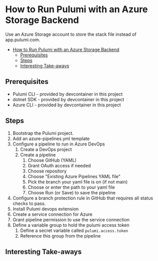 # How to Run Pulumi with an Azure Storage Backend

Use an Azure Storage account to store the stack file instead of app.pulumi.com.

<!-- TOC -->
- [How to Run Pulumi with an Azure Storage Backend](#how-to-run-pulumi-with-an-azure-storage-backend)
  - [Prerequisites](#prerequisites)
  - [Steps](#steps)
  - [Interesting Take-aways](#interesting-take-aways)

<!-- /TOC -->

## Prerequisites

* Pulumi CLI - provided by devcontainer in this project
* dotnet SDK - provided by devcontainer in this project
* Azure CLI - provided by devcontainer in this project

## Steps

1. Bootstrap the Pulumi project.
2. Add an azure-pipelines.yml template
3. Configure a pipeline to run in Azure DevOps
   1. Create a DevOps project
   2. Create a pipeline
      1. Choose GitHub (YAML)
      2. Grant OAuth access if needed
      3. Choose repository
      4. Choose "Existing Azure Pipelines YAML file"
      5. Pick the branch your yaml file is on (if not main)
      6. Choose or enter the path to your yaml file
      7. Choose Run (or Save) to save the pipeline
4. Configure a branch protection rule in GitHub that requires all status checks to pass.
5. Install Pulumi devops extension
6. Create a service connection for Azure
7. Grant pipeline permission to use the service connection
8. Define a variable group to hold the pulumi access token
   1. Define a secret variable called `pulumi.access.token`
   2. Reference this group from the pipeline

## Interesting Take-aways
